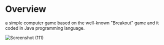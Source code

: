 # Overview
 a simple computer game based on the well-known "Breakout" game and it coded in Java programming language.

![Screenshot (111)](https://github.com/sajaalsaab/Brick-Breaker-Game/assets/92388761/6d5bba9c-2e55-490e-a63f-f5fd1753786e)

